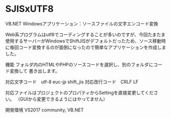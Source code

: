 # SJISxUTF8
VB.NET Windowsアプリケーション：ソースファイルの文字エンコード変換

Web系プログラムはutf8でコーディングすることが多いのですが、今回たまたま
使用するサーバーがWindowsでShiftJISがデフォルトだったため、ソース移動時
に毎回コード変換するのが面倒になったので簡単なアプリケーションを作成しま
した。

機能
フォルダ内のHTMLやPHPのソースコードを選択し、別のフォルダにコード変換して
書き出します。

対応文字コード　utf-8 euc-jp shift_jis
対応改行コード　CRLF LF

対応ファイルはプロジェクトのプロパティからSettingを直接変更してください。
（GUIから変更できるようにはやってません）

開発環境
VS2017 community, VB.NET
